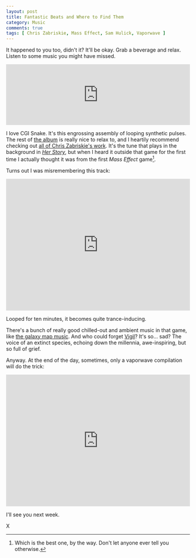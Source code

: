 ```yaml
---
layout: post
title: Fantastic Beats and Where to Find Them
category: Music
comments: true
tags: [ Chris Zabriskie, Mass Effect, Sam Hulick, Vaporwave ]
---
```


It happened to you too, didn't it? It'll be okay. Grab a beverage and relax. Listen to some music you might have missed.

<iframe width="100%" height="166" scrolling="no" frameborder="no" src="https://w.soundcloud.com/player/?url=https%3A//api.soundcloud.com/tracks/12022591&amp;color=ff5500&amp;auto_play=false&amp;hide_related=false&amp;show_comments=true&amp;show_user=true&amp;show_reposts=false"></iframe>

I love CGI Snake. It's this engrossing assembly of looping synthetic pulses. The rest of [the album](http://chriszabriskie.com/divider/) is really nice to relax to, and I heartily recommend checking out [all of Chris Zabriskie's work](http://chriszabriskie.com/index.html). It's the tune that plays in the background in [*Her Story*](http://www.herstorygame.com/), but when I heard it outside that game for the first time I actually thought it was from the first *Mass Effect* game[^1].

Turns out I was misremembering this track:

<iframe width="100%" height="360" src="https://www.youtube.com/embed/RrVSKx8aISw" frameborder="0" allowfullscreen></iframe>

Looped for ten minutes, it becomes quite trance-inducing.

There's a bunch of really good chilled-out and ambient music in that game, like [the galaxy map music](https://www.youtube.com/watch?v=6RO7K4W-c9g). And who could forget [Vigil](https://www.youtube.com/watch?v=IitCQCaKi3E)? It's so... sad? The voice of an extinct species, echoing down the millennia, awe-inspiring, but so full of grief.

Anyway. At the end of the day, sometimes, only a vaporwave compilation will do the trick:

<iframe width="100%" height="360" src="https://www.youtube.com/embed/FnNLodiKKyc" frameborder="0" allowfullscreen></iframe>

I'll see you next week.

X

[^1]: Which is the best one, by the way. Don't let anyone ever tell you otherwise.
